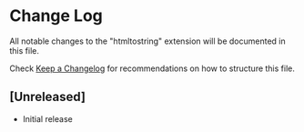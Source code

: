 # Change Log

All notable changes to the "htmltostring" extension will be documented in this file.

Check [Keep a Changelog](http://keepachangelog.com/) for recommendations on how to structure this file.

## [Unreleased]

- Initial release